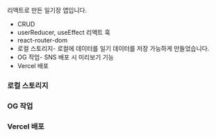 리액트로 만든 일기장 앱입니다. 

- CRUD
- userReducer, useEffect 리액트 훅
- react-router-dom
- 로컬 스토리지- 로컬에 데이터를 일기 데이터를 저장 가능하게 만들었습니다.
- OG 작업- SNS 배포 시 미리보기 기능
- Vercel 배포

### 로컬 스토리지


### OG 작업


### Vercel 배포
